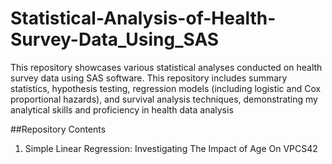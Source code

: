# Statistical-Analysis-of-Health-Survey-Data_Using_SAS
This repository showcases various statistical analyses conducted on health survey data using SAS software. This repository includes summary statistics, hypothesis testing, regression models (including logistic and Cox proportional hazards), and survival analysis techniques, demonstrating my analytical skills and proficiency in health data analysis

##Repository Contents
 1. Simple Linear Regression: Investigating The Impact of Age On VPCS42
